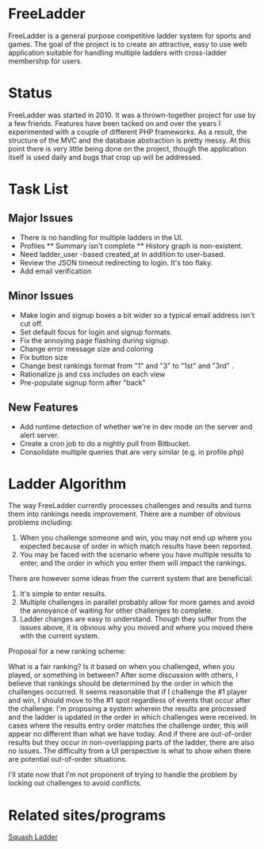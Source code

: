 FreeLadder
==========
FreeLadder is a general purpose competitive ladder system for sports and games.  The goal of the project is to create an attractive, easy to use web application suitable for handling multiple ladders with cross-ladder membership for users.

Status
======
FreeLadder was started in 2010. It was a thrown-together project for use by a few friends. Features have been tacked on and over the years I experimented with a couple of different PHP frameworks. As a result, the structure of the MVC and the database abstraction is pretty messy. At this point there is very little being done on the project, though the application itself is used daily and bugs that crop up will be addressed.

Task List
=========

Major Issues
------------
* There is no handling for multiple ladders in the UI.
* Profiles
** Summary isn't complete
** History graph is non-existent.
* Need ladder_user -based created_at in addition to user-based.
* Review the JSON timeout redirecting to login. It's too flaky.
* Add email verification


Minor Issues
------------
* Make login and signup boxes a bit wider so a typical email address isn't cut off.
* Set default focus for login and signup formats.
* Fix the annoying page flashing during signup.
* Change error message size and coloring
* Fix button size
* Change best rankings format from "1" and "3" to "1st" and "3rd" .
* Rationalize js and css includes on each view
* Pre-populate signup form after "back"


New Features
------------
* Add runtime detection of whether we're in dev mode on the server and alert server.
* Create a cron job to do a nightly pull from Bitbucket.
* Consolidate multiple queries that are very similar (e.g. in profile.php)


Ladder Algorithm
================
The way FreeLadder currently processes challenges and results and turns them into rankings
needs improvement. There are a number of obvious problems including:

1. When you challenge someone and win, you may not end up where you expected because of order
in which match results have been reported.
2. You may be faced with the scenario where you have multiple results to enter, and the order
in which you enter them will impact the rankings.

There are however some ideas from the current system that are beneficial:

1. It's simple to enter results.
2. Multiple challenges in parallel probably allow for more games and avoid the annoyance of waiting for other challenges to complete.
3. Ladder changes are easy to understand. Though they suffer from the issues above, it is
obvious why you moved and where you moved there with the current system.

Proposal for a new ranking scheme:

What is a fair ranking? Is it based on when you challenged, when you played, or something in
between?  After some discussion with others, I believe that rankings should be determined by the
order in which the challenges occurred.  It seems reasonable that if I challenge the #1 player and
win,  I should move to the #1 spot regardless of events that occur after the challenge.  I'm
proposing a system wherein the results are processed and the ladder is updated in the  order in
which challenges were received.  In cases where the results entry order matches the challenge order, this will appear no different than what we have today. And if there are out-of-order results but they occur in non-overlapping parts of the ladder, there are also no issues. The difficulty from a UI perspective is what to show when there are potential out-of-order situations.

I'll state now that I'm not proponent of trying to handle the problem by locking out challenges to avoid conflicts.


Related sites/programs
======================
[Squash Ladder](http://sourceforge.net/projects/squash-ladd-php/)
